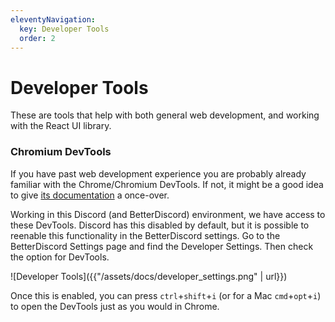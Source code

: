 ```yaml
---
eleventyNavigation:
  key: Developer Tools
  order: 2
---
```


# Developer Tools

These are tools that help with both general web development, and working with the React UI library. 

### Chromium DevTools

If you have past web development experience you are probably already familiar with the Chrome/Chromium DevTools. If not, it might be a good idea to give [its documentation](https://developer.chrome.com/docs/devtools/) a once-over.

Working in this Discord (and BetterDiscord) environment, we have access to these DevTools. Discord has this disabled by default, but it is possible to reenable this functionality in the BetterDiscord settings. Go to the BetterDiscord Settings page and find the Developer Settings. Then check the option for DevTools.

![Developer Tools]({{"/assets/docs/developer_settings.png" | url}})

Once this is enabled, you can press `ctrl`+`shift`+`i` (or for a Mac `cmd`+`opt`+`i`) to open the DevTools just as you would in Chrome.